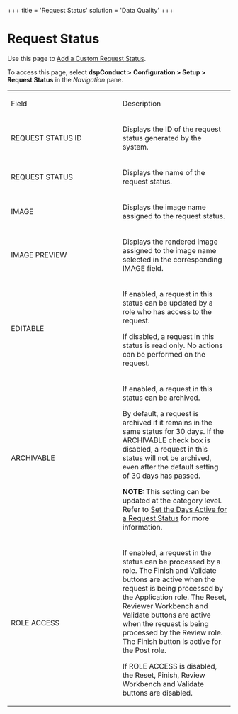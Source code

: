 +++
title = 'Request Status'
solution = 'Data Quality'
+++

# Request Status

<div class="use">

Use this page to [Add a Custom Request
Status](../Use_Cases/Add_a_Custom_Request_Status.htm).

</div>

To access this page, select <span style="font-weight: bold;">dspConduct
\></span> **Configuration \> Setup \> Request Status** in the
*Navigation* pane.

<table>
<colgroup>
<col style="width: 50%" />
<col style="width: 50%" />
</colgroup>
<tbody>
<tr class="odd">
<td><p>Field</p></td>
<td><p>Description</p></td>
</tr>
<tr class="even">
<td><p>REQUEST STATUS ID</p></td>
<td><p>Displays the ID of the request status generated by the system.</p></td>
</tr>
<tr class="odd">
<td><p>REQUEST STATUS</p></td>
<td><p>Displays the name of the <span id="Request Status dspConduct" class="popUpLink">request status</span>.</p></td>
</tr>
<tr class="even">
<td><p>IMAGE</p></td>
<td><p>Displays the image name assigned to the request status.</p></td>
</tr>
<tr class="odd">
<td><p>IMAGE PREVIEW</p></td>
<td><p>Displays the rendered image assigned to the image name selected in the corresponding IMAGE field.</p></td>
</tr>
<tr class="even">
<td><p>EDITABLE</p></td>
<td><p>If enabled, a request in this status can be updated by a role who has access to the request.</p>
<p>If disabled, a request in this status is read only. No actions can be performed on the request.</p></td>
</tr>
<tr class="odd">
<td><p>ARCHIVABLE</p></td>
<td><p>If enabled, a request in this status can be archived.</p>
<p>By default, a request is archived if it remains in the same status for 30 days. If the ARCHIVABLE check box is disabled, a request in this status will not be archived, even after the default setting of 30 days has passed.</p>
<p><strong>NOTE:</strong> This setting can be updated at the category level. Refer to <a href="../Config/Set_the_Days_Active_for_a_Request_Status.htm">Set the Days Active for a Request Status</a> for more information.</p></td>
</tr>
<tr class="even">
<td><p>ROLE ACCESS</p></td>
<td><p>If enabled, a request in the status can be processed by a role. The Finish and Validate buttons are active when the request is being processed by the Application role. The Reset, Reviewer Workbench and Validate buttons are active when the request is being processed by the Review role. The Finish button is active for the Post role.</p>
<p>If ROLE ACCESS is disabled, the Reset, Finish, Review Workbench and Validate buttons are disabled.</p></td>
</tr>
</tbody>
</table>
